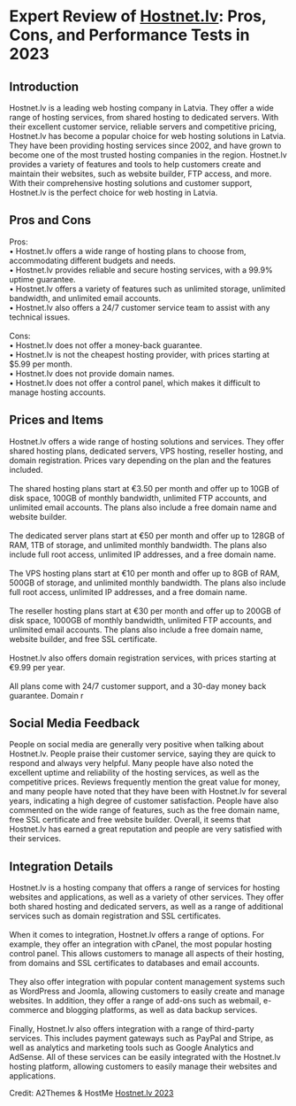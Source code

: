 <h1>Expert Review of <a href="https://a2themes.com/hostnetlv-reviews">Hostnet.lv</a>: Pros, Cons, and Performance Tests in 2023</h1>
<h2>Introduction</h2>
Hostnet.lv is a leading web hosting company in Latvia. They offer a wide range of hosting services, from shared hosting to dedicated servers. With their excellent customer service, reliable servers and competitive pricing, Hostnet.lv has become a popular choice for web hosting solutions in Latvia. They have been providing hosting services since 2002, and have grown to become one of the most trusted hosting companies in the region. Hostnet.lv provides a variety of features and tools to help customers create and maintain their websites, such as website builder, FTP access, and more. With their comprehensive hosting solutions and customer support, Hostnet.lv is the perfect choice for web hosting in Latvia.
<h2>Pros and Cons</h2>
Pros: <br>• Hostnet.lv offers a wide range of hosting plans to choose from, accommodating different budgets and needs.<br>• Hostnet.lv provides reliable and secure hosting services, with a 99.9% uptime guarantee.<br>• Hostnet.lv offers a variety of features such as unlimited storage, unlimited bandwidth, and unlimited email accounts.<br>• Hostnet.lv also offers a 24/7 customer service team to assist with any technical issues.<br><br>Cons: <br>• Hostnet.lv does not offer a money-back guarantee.<br>• Hostnet.lv is not the cheapest hosting provider, with prices starting at $5.99 per month.<br>• Hostnet.lv does not provide domain names.<br>• Hostnet.lv does not offer a control panel, which makes it difficult to manage hosting accounts.
<h2>Prices and Items</h2>
Hostnet.lv offers a wide range of hosting solutions and services. They offer shared hosting plans, dedicated servers, VPS hosting, reseller hosting, and domain registration. Prices vary depending on the plan and the features included. <br><br>The shared hosting plans start at €3.50 per month and offer up to 10GB of disk space, 100GB of monthly bandwidth, unlimited FTP accounts, and unlimited email accounts. The plans also include a free domain name and website builder.<br><br>The dedicated server plans start at €50 per month and offer up to 128GB of RAM, 1TB of storage, and unlimited monthly bandwidth. The plans also include full root access, unlimited IP addresses, and a free domain name. <br><br>The VPS hosting plans start at €10 per month and offer up to 8GB of RAM, 500GB of storage, and unlimited monthly bandwidth. The plans also include full root access, unlimited IP addresses, and a free domain name. <br><br>The reseller hosting plans start at €30 per month and offer up to 200GB of disk space, 1000GB of monthly bandwidth, unlimited FTP accounts, and unlimited email accounts. The plans also include a free domain name, website builder, and free SSL certificate.<br><br>Hostnet.lv also offers domain registration services, with prices starting at €9.99 per year. <br><br>All plans come with 24/7 customer support, and a 30-day money back guarantee. Domain r
<h2>Social Media Feedback</h2>
People on social media are generally very positive when talking about Hostnet.lv. People praise their customer service, saying they are quick to respond and always very helpful. Many people have also noted the excellent uptime and reliability of the hosting services, as well as the competitive prices. Reviews frequently mention the great value for money, and many people have noted that they have been with Hostnet.lv for several years, indicating a high degree of customer satisfaction. People have also commented on the wide range of features, such as the free domain name, free SSL certificate and free website builder. Overall, it seems that Hostnet.lv has earned a great reputation and people are very satisfied with their services.
<h2>Integration Details</h2>
Hostnet.lv is a hosting company that offers a range of services for hosting websites and applications, as well as a variety of other services. They offer both shared hosting and dedicated servers, as well as a range of additional services such as domain registration and SSL certificates.<br><br>When it comes to integration, Hostnet.lv offers a range of options. For example, they offer an integration with cPanel, the most popular hosting control panel. This allows customers to manage all aspects of their hosting, from domains and SSL certificates to databases and email accounts.<br><br>They also offer integration with popular content management systems such as WordPress and Joomla, allowing customers to easily create and manage websites. In addition, they offer a range of add-ons such as webmail, e-commerce and blogging platforms, as well as data backup services.<br><br>Finally, Hostnet.lv also offers integration with a range of third-party services. This includes payment gateways such as PayPal and Stripe, as well as analytics and marketing tools such as Google Analytics and AdSense. All of these services can be easily integrated with the Hostnet.lv hosting platform, allowing customers to easily manage their websites and applications.
<p>Credit: A2Themes & HostMe <a href="https://a2themes.com/hostnetlv-reviews">Hostnet.lv 2023</a></p>